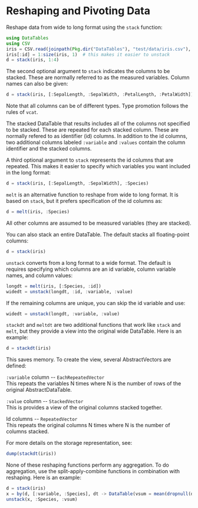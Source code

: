 # Reshaping and Pivoting Data

Reshape data from wide to long format using the `stack` function:

```julia
using DataTables
using CSV
iris = CSV.read(joinpath(Pkg.dir("DataTables"), "test/data/iris.csv"), DataTable)
iris[:id] = 1:size(iris, 1)  # this makes it easier to unstack
d = stack(iris, 1:4)
```

The second optional argument to `stack` indicates the columns to be stacked. These are normally referred to as the measured variables. Column names can also be given:

```julia
d = stack(iris, [:SepalLength, :SepalWidth, :PetalLength, :PetalWidth])
```

Note that all columns can be of different types. Type promotion follows the rules of `vcat`.

The stacked DataTable that results includes all of the columns not specified to be stacked. These are repeated for each stacked column. These are normally refered to as identifier (id) columns. In addition to the id columns, two additional columns labeled `:variable` and `:values` contain the column identifier and the stacked columns.

A third optional argument to `stack` represents the id columns that are repeated. This makes it easier to specify which variables you want included in the long format:

```julia
d = stack(iris, [:SepalLength, :SepalWidth], :Species)
```

`melt` is an alternative function to reshape from wide to long format. It is based on `stack`, but it prefers specification of the id columns as:

```julia
d = melt(iris, :Species)
```

All other columns are assumed to be measured variables (they are stacked).

You can also stack an entire DataTable. The default stacks all floating-point columns:

```julia
d = stack(iris)
```

`unstack` converts from a long format to a wide format. The default is requires specifying which columns are an id variable, column variable names, and column values:

```julia
longdt = melt(iris, [:Species, :id])
widedt = unstack(longdt, :id, :variable, :value)
```

If the remaining columns are unique, you can skip the id variable and use:

```julia
widedt = unstack(longdt, :variable, :value)
```

`stackdt` and `meltdt` are two additional functions that work like `stack` and `melt`, but they provide a view into the original wide DataTable. Here is an example:

```julia
d = stackdt(iris)
```

This saves memory. To create the view, several AbstractVectors are defined:

`:variable` column -- `EachRepeatedVector`  
This repeats the variables N times where N is the number of rows of the original AbstractDataTable.

`:value` column -- `StackedVector`  
This is provides a view of the original columns stacked together.

Id columns -- `RepeatedVector`  
This repeats the original columns N times where N is the number of columns stacked.

For more details on the storage representation, see:

```julia
dump(stackdt(iris))
```

None of these reshaping functions perform any aggregation. To do aggregation, use the split-apply-combine functions in combination with reshaping. Here is an example:

```julia
d = stack(iris)
x = by(d, [:variable, :Species], dt -> DataTable(vsum = mean(dropnull(dt[:value]))))
unstack(x, :Species, :vsum)
```

